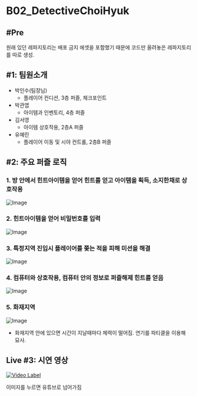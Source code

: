 # B02_DetectiveChoiHyuk

## #Pre
원래 있던 레파지토리는 배포 금지 에셋을 포함했기 때문에 코드만 올려놓은 레파지토리를 따로 생성.
 
## #1: 팀원소개

-   박인수(팀장님)
    -   플레이어 컨디션, 3층 퍼즐, 체크포인트
-   박관엽
    -   아이템과 인벤토리, 4층 퍼즐
-   김서영
    -   아이템 상호작용, 2층A 퍼즐
-   유예린
    -   플레이어 이동 및 시야 컨트롤, 2층B 퍼즐

## #2: 주요 퍼즐 로직

### 1\. 방 안에서 힌트아이템을 얻어 힌트를 얻고 아이템을 획득, 소지한채로 상호작용

![Image](https://github.com/user-attachments/assets/2617e5b2-081c-4f93-8eb5-2db0b0e29b8a)

### 2\. 힌트아이템을 얻어 비밀번호를 입력

![Image](https://github.com/user-attachments/assets/6e2f3f13-e1a9-45bf-85ee-35ed98f7d785)

### 3\. 특정지역 진입시 플레이어를 쫒는 적을 피해 미션을 해결

![Image](https://github.com/user-attachments/assets/70a089fc-1039-4a0c-b733-7b6426ca83dc)

### 4\. 컴퓨터와 상호작용, 컴퓨터 안의 정보로 퍼즐해제 힌트를 얻음

![Image](https://github.com/user-attachments/assets/c42a099e-2dd8-4fd9-b709-0da2d1655713)

### 5\. 화재지역

![Image](https://github.com/user-attachments/assets/10000cde-674b-4cbd-ba38-9bf92773b5b9)

-   화재지역 안에 있으면 시간이 지날때마다 체력이 떨어짐. 연기를 파티클을 이용해 묘사.

## Live #3: 시연 영상

[![Video Label](http://img.youtube.com/vi/l22ozmmE3iE/0.jpg)](https://youtu.be/l22ozmmE3iE)

이미지를 누르면 유튜브로 넘어가짐
